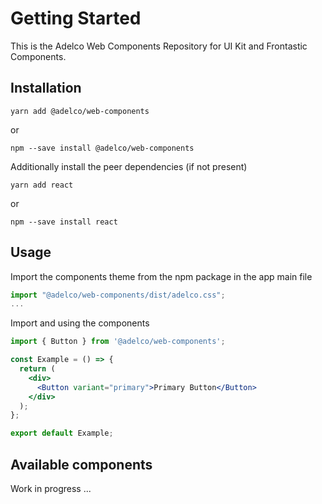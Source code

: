 # Getting Started

This is the Adelco Web Components Repository for UI Kit and Frontastic Components.

## Installation

```
yarn add @adelco/web-components
```

or

```
npm --save install @adelco/web-components
```

Additionally install the peer dependencies (if not present)

```
yarn add react
```

or

```
npm --save install react
```

## Usage

Import the components theme from the npm package in the app main file

```jsx
import "@adelco/web-components/dist/adelco.css";
...
```

Import and using the components

```jsx
import { Button } from '@adelco/web-components';

const Example = () => {
  return (
    <div>
      <Button variant="primary">Primary Button</Button>
    </div>
  );
};

export default Example;
```

## Available components

Work in progress ...
